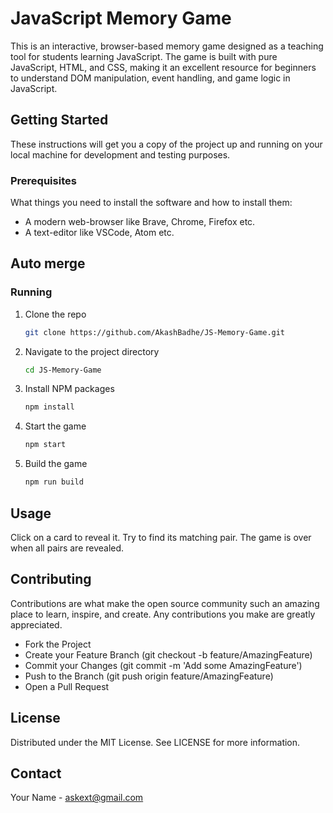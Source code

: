 # JavaScript Memory Game

This is an interactive, browser-based memory game designed as a teaching tool for students learning JavaScript. The game is built with pure JavaScript, HTML, and CSS, making it an excellent resource for beginners to understand DOM manipulation, event handling, and game logic in JavaScript.

## Getting Started

These instructions will get you a copy of the project up and running on your local machine for development and testing purposes.

### Prerequisites

What things you need to install the software and how to install them:

- A modern web-browser like Brave, Chrome, Firefox etc.
- A text-editor like VSCode, Atom etc.

## Auto merge

### Running

1. Clone the repo
   ```sh
   git clone https://github.com/AkashBadhe/JS-Memory-Game.git
   ```
2. Navigate to the project directory
   ```sh
   cd JS-Memory-Game
   ```
3. Install NPM packages
   ```sh
   npm install
   ```
4. Start the game
   ```sh
   npm start
   ```
5. Build the game
   ```sh
   npm run build
   ```

## Usage

Click on a card to reveal it. Try to find its matching pair. The game is over when all pairs are revealed.

## Contributing

Contributions are what make the open source community such an amazing place to learn, inspire, and create. Any contributions you make are greatly appreciated.

- Fork the Project
- Create your Feature Branch (git checkout -b feature/AmazingFeature)
- Commit your Changes (git commit -m 'Add some AmazingFeature')
- Push to the Branch (git push origin feature/AmazingFeature)
- Open a Pull Request

## License

Distributed under the MIT License. See LICENSE for more information.

## Contact

Your Name - askext@gmail.com
